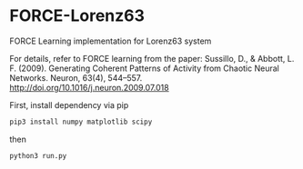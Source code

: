 # FORCE-Lorenz63
FORCE Learning implementation for Lorenz63 system

For details, refer to FORCE learning from the paper: Sussillo, D., & Abbott, L. F. (2009). Generating Coherent Patterns of Activity from Chaotic Neural Networks. Neuron, 63(4), 544–557. http://doi.org/10.1016/j.neuron.2009.07.018

First, install dependency via pip
```bash
pip3 install numpy matplotlib scipy
```

then 

```bash
python3 run.py
```
